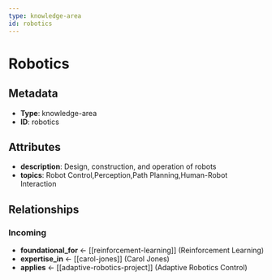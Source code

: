 ```yaml
---
type: knowledge-area
id: robotics
---
```


# Robotics

## Metadata

- **Type**: knowledge-area
- **ID**: robotics

## Attributes

- **description**: Design, construction, and operation of robots
- **topics**: Robot Control,Perception,Path Planning,Human-Robot Interaction

## Relationships

### Incoming

- **foundational_for** ← [[reinforcement-learning]] (Reinforcement Learning)
- **expertise_in** ← [[carol-jones]] (Carol Jones)
- **applies** ← [[adaptive-robotics-project]] (Adaptive Robotics Control)

